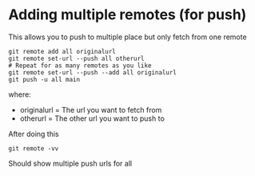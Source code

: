 # Adding multiple remotes (for push)
This allows you to push to multiple place but only fetch from one remote

```shell
git remote add all originalurl
git remote set-url --push all otherurl
# Repeat for as many remotes as you like
git remote set-url --push --add all originalurl
git push -u all main
```
where:
- originalurl = The url you want to fetch from
- otherurl = The other url you want to push to

After doing this
```shell
git remote -vv
```
Should show multiple push urls for all